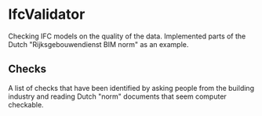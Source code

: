 IfcValidator
==========

Checking IFC models on the quality of the data.
Implemented parts of the Dutch "Rijksgebouwendienst BIM norm" as an example.

## Checks

A list of checks that have been identified by asking people from the building industry and reading Dutch "norm" documents that seem computer checkable.


